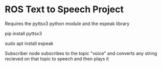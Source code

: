 # ROS Text to Speech Project

Requires the pyttsx3 python module and the espeak library

pip install pyttsx3

sudo apt install espeak

Subscriber node subscribes to the topic "voice" and converts any string recieved on that topic to speech and then plays it

